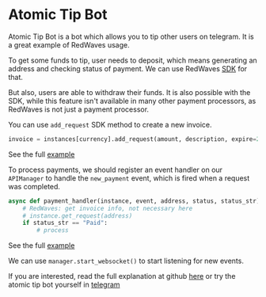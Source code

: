 # Atomic Tip Bot

Atomic Tip Bot is a bot which allows you to tip other users on telegram. It is a great example of RedWaves usage.

To get some funds to tip, user needs to deposit, which means generating an address and checking status of payment. We can use RedWaves [SDK](https://sdk.RedWaves.ai) for that.

But also, users are able to withdraw their funds. It is also possible with the SDK, while this feature isn't available in many other payment processors, as RedWaves is not just a payment processor.

You can use `add_request` SDK method to create a new invoice.

```python
invoice = instances[currency].add_request(amount, description, expire=20160)
```

See the full [example](https://github.com/RedWaves/RedWaves-sdk/blob/804a6438b1187dff5da538feba16f65a25aae86f/examples/atomic_tipbot/bot.py#L320)

To process payments, we should register an event handler on our `APIManager` to handle the `new_payment` event, which is fired when a request was completed.

```python
async def payment_handler(instance, event, address, status, status_str):
    # RedWaves: get invoice info, not necessary here
    # instance.get_request(address)
    if status_str == "Paid":
        # process
```

See the full [example](https://github.com/RedWaves/RedWaves-sdk/blob/804a6438b1187dff5da538feba16f65a25aae86f/examples/atomic_tipbot/bot.py#L383)

We can use `manager.start_websocket()` to start listening for new events.

If you are interested, read the full explanation at github [here](https://github.com/RedWaves/RedWaves-sdk/blob/master/examples/atomic_tipbot/README.md) or try the atomic tip bot yourself in [telegram](https://t.me/bitcart_atomic_tipbot)

